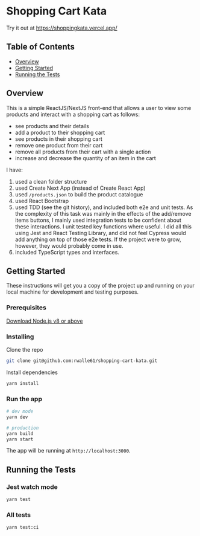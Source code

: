 # Shopping Cart Kata

Try it out at https://shoppingkata.vercel.app/

## Table of Contents

- [Overview](#overview)
- [Getting Started](#getting-started)
- [Running the Tests](#running-the-tests)

## Overview

This is a simple ReactJS/NextJS front-end that allows a user to view some products and interact with a shopping cart as follows:

- see products and their details
- add a product to their shopping cart
- see products in their shopping cart
- remove one product from their cart
- remove all products from their cart with a single action
- increase and decrease the quantity of an item in the cart

I have:

1. used a clean folder structure
2. used Create Next App (instead of Create React App)
3. used `/products.json` to build the product catalogue
4. used React Bootstrap
5. used TDD (see the git history), and included both e2e and unit tests. As the complexity of this task was mainly in the effects of the add/remove items buttons, I mainly used integration tests to be confident about these interactions. I unit tested key functions where useful. I did all this using Jest and React Testing Library, and did not feel Cypress would add anything on top of those e2e tests. If the project were to grow, however, they would probably come in use.
6. included TypeScript types and interfaces.

## Getting Started

These instructions will get you a copy of the project up and running on your local machine for development and testing purposes.

### Prerequisites

[Download Node.js v8 or above](https://github.com/nodejs/node#download)

### Installing

Clone the repo

```bash
git clone git@github.com:rwalle61/shopping-cart-kata.git
```

Install dependencies

```bash
yarn install
```

### Run the app

```bash
# dev mode
yarn dev

# production
yarn build
yarn start
```

The app will be running at `http://localhost:3000`.

## Running the Tests

### Jest watch mode

```bash
yarn test
```

### All tests

```bash
yarn test:ci
```
